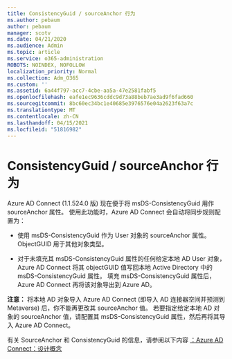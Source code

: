 ```yaml
---
title: ConsistencyGuid / sourceAnchor 行为
ms.author: pebaum
author: pebaum
manager: scotv
ms.date: 04/21/2020
ms.audience: Admin
ms.topic: article
ms.service: o365-administration
ROBOTS: NOINDEX, NOFOLLOW
localization_priority: Normal
ms.collection: Adm_O365
ms.custom: ''
ms.assetid: 6a44f797-acc7-4cbe-aa5a-47e2581fabf5
ms.openlocfilehash: eafe1ec9636cddc9d73a88beb7ae3ad9f6fad660
ms.sourcegitcommit: 8bc60ec34bc1e40685e3976576e04a2623f63a7c
ms.translationtype: MT
ms.contentlocale: zh-CN
ms.lasthandoff: 04/15/2021
ms.locfileid: "51816982"
---
```

# <a name="consistencyguid--sourceanchor-behavior"></a>ConsistencyGuid / sourceAnchor 行为

Azure AD Connect (1.1.524.0 版) 现在便于将 msDS-ConsistencyGuid 用作 sourceAnchor 属性。 使用此功能时，Azure AD Connect 会自动将同步规则配置为：
  
- 使用 msDS-ConsistencyGuid 作为 User 对象的 sourceAnchor 属性。 ObjectGUID 用于其他对象类型。
    
- 对于未填充其 msDS-ConsistencyGuid 属性的任何给定本地 AD User 对象，Azure AD Connect 将其 objectGUID 值写回本地 Active Directory 中的 msDS-ConsistencyGuid 属性。 填充 msDS-ConsistencyGuid 属性后，Azure AD Connect 再将该对象导出到 Azure AD。
    
 **注意：** 将本地 AD 对象导入 Azure AD Connect (即导入 AD 连接器空间并预测到 Metaverse) 后，你不能再更改其 sourceAnchor 值。 若要指定给定本地 AD 对象的 sourceAnchor 值，请配置其 msDS-ConsistencyGuid 属性，然后再将其导入 Azure AD Connect。 
  
有关 SourceAnchor 和 ConsistencyGuid 的信息，请参阅以下内容 [：Azure AD Connect：设计概念](https://docs.microsoft.com/azure/active-directory/connect/active-directory-aadconnect-design-concepts)
  

